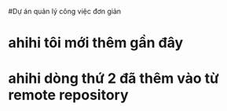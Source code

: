 #Dự án quản lý công việc đơn giản

# ahihi tôi mới thêm gần đây
# ahihi dòng thứ 2 đã thêm vào từ remote repository
